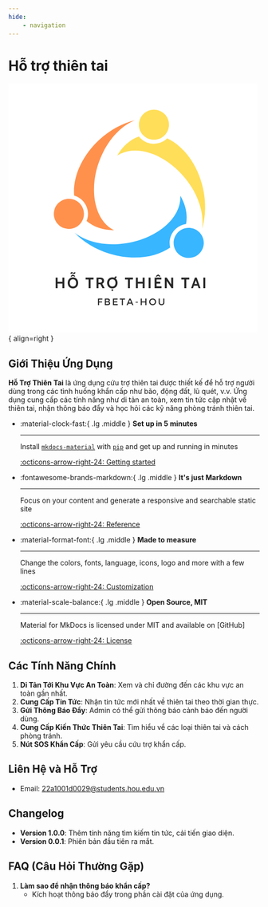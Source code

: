 ```yaml
---
hide:
    - navigation
---
```

# Hỗ trợ thiên tai

![Image title](assets/logo.png){ align=right }

## Giới Thiệu Ứng Dụng
**Hỗ Trợ Thiên Tai** là ứng dụng cứu trợ thiên tai được thiết kế để hỗ trợ người dùng trong các tình huống khẩn cấp như bão, động đất, lũ quét, v.v. Ứng dụng cung cấp các tính năng như di tản an toàn, xem tin tức cập nhật về thiên tai, nhận thông báo đẩy và học hỏi các kỹ năng phòng tránh thiên tai.

<div class="grid cards" markdown>

-   :material-clock-fast:{ .lg .middle } __Set up in 5 minutes__

    ---

    Install [`mkdocs-material`](#) with [`pip`](#) and get up
    and running in minutes

    [:octicons-arrow-right-24: Getting started](#)

-   :fontawesome-brands-markdown:{ .lg .middle } __It's just Markdown__

    ---

    Focus on your content and generate a responsive and searchable static site

    [:octicons-arrow-right-24: Reference](#)

-   :material-format-font:{ .lg .middle } __Made to measure__

    ---

    Change the colors, fonts, language, icons, logo and more with a few lines

    [:octicons-arrow-right-24: Customization](#)

-   :material-scale-balance:{ .lg .middle } __Open Source, MIT__

    ---

    Material for MkDocs is licensed under MIT and available on [GitHub]

    [:octicons-arrow-right-24: License](#)

</div>

## Các Tính Năng Chính
1. **Di Tản Tới Khu Vực An Toàn**: Xem và chỉ đường đến các khu vực an toàn gần nhất.
2. **Cung Cấp Tin Tức**: Nhận tin tức mới nhất về thiên tai theo thời gian thực.
3. **Gửi Thông Báo Đẩy**: Admin có thể gửi thông báo cảnh báo đến người dùng.
4. **Cung Cấp Kiến Thức Thiên Tai**: Tìm hiểu về các loại thiên tai và cách phòng tránh.
5. **Nút SOS Khẩn Cấp**: Gửi yêu cầu cứu trợ khẩn cấp.

## Liên Hệ và Hỗ Trợ
- Email: 22a1001d0029@students.hou.edu.vn

## Changelog
- **Version 1.0.0**: Thêm tính năng tìm kiếm tin tức, cải tiến giao diện.
- **Version 0.0.1**: Phiên bản đầu tiên ra mắt.

## FAQ (Câu Hỏi Thường Gặp)

1. **Làm sao để nhận thông báo khẩn cấp?**
   - Kích hoạt thông báo đẩy trong phần cài đặt của ứng dụng.
